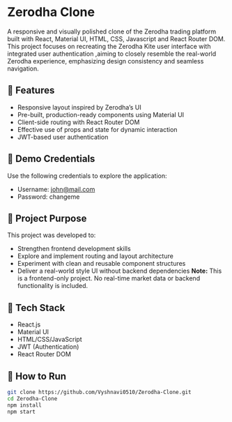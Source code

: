 # Zerodha Clone

A responsive and visually polished clone of the Zerodha trading platform built with React, Material UI, HTML, CSS, Javascript and React Router DOM. This project focuses on recreating the Zerodha Kite user interface with integrated user authentication ,aiming to closely resemble the real-world Zerodha experience, emphasizing design consistency and seamless navigation.

## 🚀 Features

- Responsive layout inspired by Zerodha’s UI
- Pre-built, production-ready components using Material UI
- Client-side routing with React Router DOM
- Effective use of props and state for dynamic interaction
- JWT-based user authentication

## 🔐 Demo Credentials

Use the following credentials to explore the application:

- Username: john@mail.com
- Password: changeme

 ## 🎯 Project Purpose

  This project was developed to:

- Strengthen frontend development skills
- Explore and implement routing and layout architecture
- Experiment with clean and reusable component structures
- Deliver a real-world style UI without backend dependencies
  **Note:** This is a frontend-only project. No real-time market data or backend functionality is included.

## 🧰 Tech Stack

- React.js
- Material UI
- HTML/CSS/JavaScript
- JWT (Authentication)
- React Router DOM

## 🚀 How to Run

```bash
git clone https://github.com/Vyshnavi0510/Zerodha-Clone.git
cd Zerodha-Clone
npm install
npm start
```
